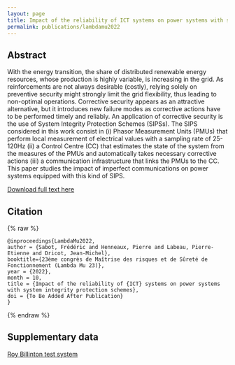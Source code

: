 ```yaml
---
layout: page
title: Impact of the reliability of ICT systems on power systems with system integrity protection schemes
permalink: publications/lambdamu2022
---
```


## Abstract

With the energy transition, the share of distributed renewable energy resources, whose production is highly variable, is increasing in the grid. As reinforcements are not always desirable (costly), relying solely on preventive security might strongly limit the grid flexibility, thus leading to non-optimal operations. Corrective security appears as an attractive alternative, but it introduces new failure modes as corrective actions have to be performed timely and reliably. An application of corrective security is the use of System Integrity Protection Schemes (SIPSs). The SIPS considered in this work consist in (i) Phasor Measurement Units (PMUs) that perform local measurement of electrical values with a sampling rate of 25-120Hz (ii) a Control Centre (CC) that estimates the state of the system from the measures of the PMUs and automatically takes necessary corrective actions (iii) a communication infrastructure that links the PMUs to the CC. This paper studies the impact of imperfect communications on power systems equipped with this kind of SIPS.

[Download full text here](https://difusion.ulb.ac.be/vufind/Record/ULB-DIPOT:oai:dipot.ulb.ac.be:2013/353020/Holdings)

## Citation

{% raw %}
```
@inproceedings{LambdaMu2022,
author = {Sabot, Frédéric and Henneaux, Pierre and Labeau, Pierre-Etienne and Dricot, Jean-Michel},
booktitle={23ème congrès de Maîtrise des risques et de Sûreté de Fonctionnement (Lambda Mu 23)},
year = {2022},
month = 10,
title = {Impact of the reliability of {ICT} systems on power systems with system integrity protection schemes},
doi = {To Be Added After Publication}
}
```
{% endraw %}

## Supplementary data

[Roy Billinton test system](https://github.com/FredericSabot/dynawo/tree/6_LambdaMu2022)

